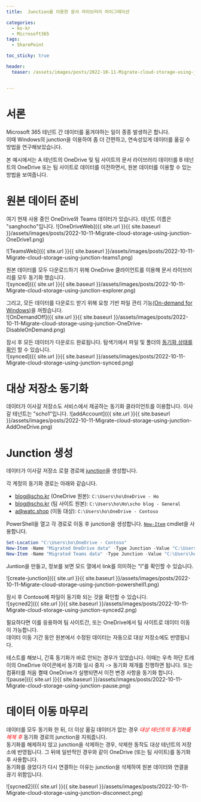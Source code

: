 ```yaml
---
title:  Junction을 이용한 문서 라이브러리 마이그레이션

categories:
  - ko-kr 
  - Microsoft365
tags:
  - SharePoint

toc_sticky: true

header:
  teaser: /assets/images/posts/2022-10-11-Migrate-cloud-storage-using-junction-powershell1.png


---
```


# 서론
Microsoft 365 테넌트 간 데이터를 옮겨야하는 일이 종종 발생하곤 합니다.  
이때 Windows의 junction을 이용하여 좀 더 간편하고, 연속성있게 데이터를 옮길 수 방법을 연구해보았습니다.    

본 예시에서는 A 테넌트의 OneDrive 및 팀 사이트의 문서 라이브러리 데이터를 B 테넌트의 OneDrive 또는 팀 사이트로 데이터를 이전하면서, 원본 데이터를 이용할 수 있는 방법을 보여줍니다.  

# 원본 데이터 준비  
여기 현재 사용 중인 OneDrive와 Teams 데이터가 있습니다. 테넌트 이름은 "sanghocho"입니다.
![OneDriveWeb]({{ site.url }}{{ site.baseurl }}/assets/images/posts/2022-10-11-Migrate-cloud-storage-using-junction-OneDrive1.png)  
  
![TeamsWeb]({{ site.url }}{{ site.baseurl }}/assets/images/posts/2022-10-11-Migrate-cloud-storage-using-junction-teams1.png)  

원본 데이터를 모두 다운로드하기 위해 OneDrive 클라이언트를 이용해 문서 라이브러리를 모두 동기화 했습니다.  
![synced]({{ site.url }}{{ site.baseurl }}/assets/images/posts/2022-10-11-Migrate-cloud-storage-using-junction-explorer.png)

그리고, 모든 데이터를 다운로드 받기 위해 요청 기반 파일 관리 기능[(On-demand for Windows)][on-demand]을 꺼줬습니다.  
![OnDemandOff]({{ site.url }}{{ site.baseurl }}/assets/images/posts/2022-10-11-Migrate-cloud-storage-using-junction-OneDrive-DisableOnDemand.png)  

잠시 후 모든 데이터가 다운로드 완료됩니다. 탐색기에서 파일 및 폴더의 [동기화 상태를 확인][sync-status] 할 수 있습니다.  
![synced]({{ site.url }}{{ site.baseurl }}/assets/images/posts/2022-10-11-Migrate-cloud-storage-using-junction-synced.png)




# 대상 저장소 동기화  
데이터가 이사갈 저장소도 서비스에서 제공하는 동기화 클라이언트를 이용합니다. 이사갈 테넌트는 "scho1"입니다.
![addAccount]({{ site.url }}{{ site.baseurl }}/assets/images/posts/2022-10-11-Migrate-cloud-storage-using-junction-AddOneDrive.png)  


# Junction 생성  
데이터가 이사갈 저장소 로컬 경로에 [junction][junctions]을 생성합니다.  

각 계정의 동기화 경로는 아래와 같습니다.  
- blog@scho.kr (OneDrive 원본): `C:\Users\ho\OneDrive - Ho`
- blog@scho.kr (팀 사이트 원본): `C:\Users\ho\Ho\scho blog - General`
- a@watc.shop (이동 대상): `C:\Users\ho\OneDrive - Contoso`

PowerShell을 열고 각 경로로 이동 후 junction을 생성합니다. [`New-Item`][New-Item] cmdlet을 사용합니다.  

```powershell
Set-Location "C:\Users\ho\OneDrive - Contoso"
New-Item -Name "Migrated OneDrive data" -Type Junction -Value "C:\Users\ho\OneDrive - Ho" 
New-Item -Name "Migrated Teams data" -Type Junction -Value "C:\Users\ho\Ho\scho blog - General" 

```
  
Juntion을 만들고, 정보를 보면 모드 열에서 link를 의미하는 "l"를 확인할 수 있습니다.  

![create-junction]({{ site.url }}{{ site.baseurl }}/assets/images/posts/2022-10-11-Migrate-cloud-storage-using-junction-powershell1.png)  

잠시 후 Contoso에 파일이 동기화 되는 것을 확인할 수 있습니다.  
![sycned2]({{ site.url }}{{ site.baseurl }}/assets/images/posts/2022-10-11-Migrate-cloud-storage-using-junction-synced2.png)  

필요하다면 이를 응용하여 팀 사이트간, 또는 OneDrive에서 팀 사이트로 데이터 이동이 가능합니다.  
데이터 이동 기간 동안 원본에서 수정된 데이터는 자동으로 대상 저장소에도 반영됩니다.  

테스트를 해보니, 간혹 동기화가 바로 안되는 경우가 있었습니다. 이때는 우측 하단 트레이의 OneDrive 아이콘에서 동기화 일시 중지 -> 동기화 재개를 진행하면 됩니다. 또는 컴퓨터를 처음 켤때 OneDrive가 실행되면서 이전 변경 사항을 동기화 합니다.  
![pause]({{ site.url }}{{ site.baseurl }}/assets/images/posts/2022-10-11-Migrate-cloud-storage-using-junction-pause.png)  

# 데이터 이동 마무리  
데이터를 모두 동기화 한 뒤, 더 이상 옮길 데이터가 없는 경우 <span style="color:red">*대상 테넌트의 동기화를 해제 후*</span> 동기화 경로의 junction을 지워줍니다.  
동기화를 해제하지 않고 junction을 삭제하는 경우, 삭제한 동작도 대상 테넌트의 저장소에 반영됩니다. 그 뒤에 일반적인 경우와 같이 OneDrive (또는 팀 사이트)를 동기화 후 사용합니다.  
동기화를 끊었다가 다시 연결하는 이유는 junction을 삭제하여 원본 데이터와 연결을 끊기 위함입니다.  

![sycned2]({{ site.url }}{{ site.baseurl }}/assets/images/posts/2022-10-11-Migrate-cloud-storage-using-junction-disconnect.png)  



[on-demand]: https://support.microsoft.com/en-us/office/save-disk-space-with-onedrive-files-on-demand-for-windows-0e6860d3-d9f3-4971-b321-7092438fb38e
[sync-status]: https://support.microsoft.com/en-us/office/what-do-the-onedrive-icons-mean-11143026-8000-44f8-aaa9-67c985aa49b3
[Junctions]:https://learn.microsoft.com/en-us/windows/win32/fileio/hard-links-and-junctions
[New-Item]: https://learn.microsoft.com/en-us/powershell/module/microsoft.powershell.management/new-item?view=powershell-7.2